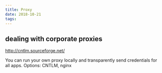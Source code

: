 ```yaml
---
title: Proxy
date: 2018-10-21
tags:
---
```


## dealing with corporate proxies

http://cntlm.sourceforge.net/

You can run your own proxy locally and transparently send credentials for all apps. Options: CNTLM, nginx
